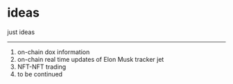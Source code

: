 # ideas
just ideas


-----

1) on-chain dox information
2) on-chain real time updates of Elon Musk tracker jet
3) NFT-NFT trading
4) to be continued
